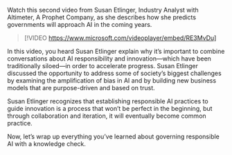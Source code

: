 Watch this second video from Susan Etlinger, Industry Analyst with Altimeter, A Prophet Company, as she describes how she predicts governments will approach AI in the coming years.

> [!VIDEO https://www.microsoft.com/videoplayer/embed/RE3MvDu]

In this video, you heard Susan Etlinger explain why it’s important to combine conversations about AI responsibility and innovation—which have been traditionally siloed—in order to accelerate progress. Susan Etlinger discussed the opportunity to address some of society’s biggest challenges by examining the amplification of bias in AI and by building new business models that are purpose-driven and based on trust.

Susan Etlinger recognizes that establishing responsible AI practices to guide innovation is a process that won’t be perfect in the beginning, but through collaboration and iteration, it will eventually become common practice.

Now, let’s wrap up everything you’ve learned about governing responsible AI with a knowledge check.
